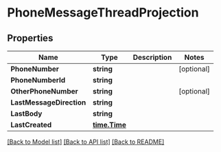 # PhoneMessageThreadProjection

## Properties

Name | Type | Description | Notes
------------ | ------------- | ------------- | -------------
**PhoneNumber** | **string** |  | [optional] 
**PhoneNumberId** | **string** |  | 
**OtherPhoneNumber** | **string** |  | [optional] 
**LastMessageDirection** | **string** |  | 
**LastBody** | **string** |  | 
**LastCreated** | [**time.Time**](time.Time) |  | 

[[Back to Model list]](../README#documentation-for-models) [[Back to API list]](../README#documentation-for-api-endpoints) [[Back to README]](../README)


